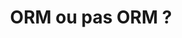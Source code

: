 ---
inProgress: false
title: "ORM ou pas ORM ?"
description: "<h2>Qu'est-ce qu'un ORM ?</h2><br><p>Pour débuter, un ORM, ou Object-Relational Mapping (ou Modèle Objet-Relationnel en français), est une technique de programmation qui permet de convertir des données entre des systèmes de types incompatibles en utilisant des langages de programmation orientés objet. En termes simples, un ORM facilite l'interaction entre une base de données relationnelle et le code d'une application en créant un \"pont\" entre les tables de la base de données et les objets dans le code. Cela permet aux développeurs de manipuler des bases de données en utilisant des concepts et des structures propres à la programmation orientée objet, sans avoir à écrire directement des requêtes SQL. Les ORMs comme Hibernate en Java, Django ORM en Python, ou Entity Framework en C# permettent de simplifier et d'accélérer le développement en automatisant la gestion des données et en réduisant les risques d'erreurs liés à l'écriture manuelle de requêtes SQL.</p><br><img alt=\"orm-schema\" src=\"https://www.developpez.net/forums/attachments/p474863d1/a/a/a\"><p style=\"font-style: italic;\">Schéma de fonctionnement d'un ORM</p><br><h2>SQLAlchemy...</h2><br><p>J'apprécie particulièrement le principe de migration offert par des ORMs comme Prisma en JavaScript/TypeScript, qui facilite grandement la gestion des changements de schéma de la base de données au fil du développement. Les migrations permettent de versionner les modifications, de les appliquer de manière ordonnée et de conserver un historique des transformations apportées à la structure de la base de données. Cependant, cette fonctionnalité intégrée et simplifiée manque cruellement dans SQLAlchemy, l'un des principaux ORMs utilisés en Python. Bien que SQLAlchemy soit puissant et flexible, il nécessite l'utilisation d'outils externes comme Alembic pour gérer les migrations, ce qui peut compliquer le processus et nécessiter une configuration supplémentaire. Cette absence de migrations intégrées peut rendre SQLAlchemy moins pratique pour les développeurs habitués à la commodité offerte par des solutions comme Prisma.</p><br><h2>...ou pas SQLAlchemy ?</h2><br><p>En conclusion, bien que les ORMs offrent de nombreux avantages en termes de productivité et de simplicité, il est important de choisir l'outil le plus adapté aux besoins spécifiques de chaque projet. Si la gestion des migrations est un critère essentiel pour vous, il peut être judicieux de se tourner vers des ORMs comme Prisma qui offrent cette fonctionnalité de manière intégrée et simplifiée. Cependant, si vous recherchez un ORM puissant et flexible, capable de s'adapter à une grande variété de cas d'utilisation, SQLAlchemy reste une excellente option malgré la complexité supplémentaire liée à la gestion des migrations. En fin de compte, j'ai fait le choix de rester sur l'ORM SQLAlchemy qui permet quand même de simplifier les requêtes à la base de donnée.</p>"
img_alt: database
img_src: https://www-uploads.scaleway.com/Managed_Database_Illustration_Product_Header_c3df095732.webp
link: /blog/4
tags: ['SQL', 'SQLite', 'ORM', 'SQLAlchemy', 'Automatisation', 'Python']
---